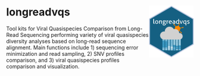 # longreadvqs <img src='man/figures/longreadvqslogo.png' align="right" height="139" />
Tool kits for Viral Quasispecies Comparison from Long-Read Sequencing performing variety of viral quasispecies diversity analyses based on long-read sequence alignment. Main functions include 1) sequencing error minimization and read sampling, 2) SNV profiles comparison, and 3) viral quasispecies profiles comparison and visualization. 
